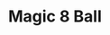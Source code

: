 ---
title: Magic 8 Ball
description: Magic 8 ball project from Codecademy's Learning Javascript
thumb: 'magic-8-sep-2023.jpg'
thumbAlt: Image of my project
penUrl: https://codepen.io/kariymam/full/poqErya
githubUrl: https://github.com/kariymam/magic-8
languages:
  - javascript
  - html
  - css
  - GSAP
---